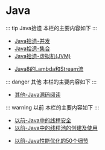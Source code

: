 # Java

::: tip Java拾遗
本栏的主要内容如下
:::

<!-- * [Java拾遗-基础](01-Java-Basics.html) -->
* [Java拾遗-并发](03-Java-Concurrent.html)
* [Java拾遗-集合](02-Java-Collection.html)
* [Java拾遗-虚拟机(JVM)](04-Java-JVM.html)
<!-- * [Java拾遗-输入/输出(IO)](05-Java-IO.html) -->
* [Java8的Lambda和Stream流](06-Java-Lambda-Stream.html)

::: danger 其他
本栏的主要内容如下
:::

* [其他-Java源码阅读](10-Java-Source.html)

::: warning 以前
本栏的主要内容如下
:::

* [以前-Java中的线程安全](11-Thread-Safe.html)
* [以前-Java中的线程池的创建及使用](12-Thread-Pool.html)
<!-- * [以前-List集合去重方式及效率对比](13-List-De-Duplication.html) -->
* [以前-Java性能优化的50个细节](14-50-Details.html)